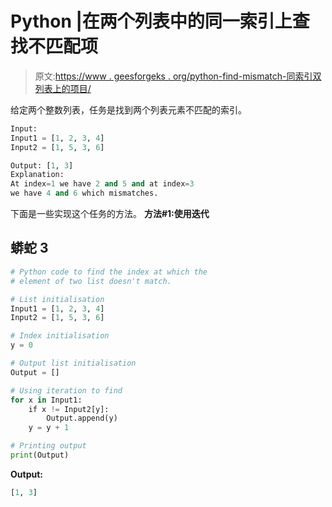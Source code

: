 # Python |在两个列表中的同一索引上查找不匹配项

> 原文:[https://www . geesforgeks . org/python-find-mismatch-同索引双列表上的项目/](https://www.geeksforgeeks.org/python-find-mismatch-item-on-same-index-in-two-list/)

给定两个整数列表，任务是找到两个列表元素不匹配的索引。

```py
Input:
Input1 = [1, 2, 3, 4]
Input2 = [1, 5, 3, 6]

Output: [1, 3]
Explanation:
At index=1 we have 2 and 5 and at index=3
we have 4 and 6 which mismatches.
```

下面是一些实现这个任务的方法。
**方法#1:使用迭代**

## 蟒蛇 3

```py
# Python code to find the index at which the
# element of two list doesn't match.

# List initialisation
Input1 = [1, 2, 3, 4]
Input2 = [1, 5, 3, 6]

# Index initialisation
y = 0

# Output list initialisation
Output = []

# Using iteration to find
for x in Input1:
    if x != Input2[y]:
        Output.append(y)
    y = y + 1

# Printing output
print(Output)
```

**Output:** 

```py
[1, 3]
```
